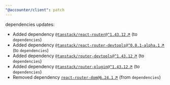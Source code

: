 ```yaml
---
"@accounter/client": patch
---
```

dependencies updates:
  - Added dependency [`@tanstack/react-router@^1.43.12` ↗︎](https://www.npmjs.com/package/@tanstack/react-router/v/1.43.12) (to `dependencies`)
  - Added dependency [`@tanstack/react-router-devtools@^0.0.1-alpha.1` ↗︎](https://www.npmjs.com/package/@tanstack/react-router-devtools/v/0.0.1) (to `dependencies`)
  - Added dependency [`@tanstack/router-devtools@^1.43.12` ↗︎](https://www.npmjs.com/package/@tanstack/router-devtools/v/1.43.12) (to `dependencies`)
  - Added dependency [`@tanstack/router-plugin@^1.43.12` ↗︎](https://www.npmjs.com/package/@tanstack/router-plugin/v/1.43.12) (to `dependencies`)
  - Removed dependency [`react-router-dom@6.24.1` ↗︎](https://www.npmjs.com/package/react-router-dom/v/6.24.1) (from `dependencies`)
